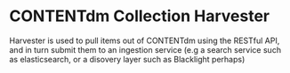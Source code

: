 # CONTENTdm Collection Harvester
Harvester is used to pull items out of CONTENTdm using the RESTful API, and in turn submit them to an ingestion service (e.g a search service such as elasticsearch, or a disovery layer such as Blacklight perhaps)
